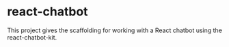 # react-chatbot
This project gives the scaffolding for working with a React chatbot using the react-chatbot-kit.
